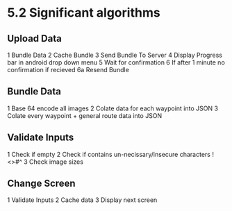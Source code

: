 5.2 Significant algorithms
==========================

Upload Data
-----------
  1 Bundle Data
  2 Cache Bundle
  3 Send Bundle To Server
  4 Display Progress bar in android drop down menu
  5 Wait for confirmation
  6 If after 1 minute no confirmation if recieved
    6a Resend Bundle

Bundle Data
-----------
  1 Base 64 encode all images
  2 Colate data for each waypoint into JSON
  3 Colate every waypoint + general route data into JSON

Validate Inputs
-----------
  1 Check if empty
  2 Check if contains un-necissary/insecure characters !<>#^
  3 Check image sizes

Change Screen
-----------
  1 Validate Inputs
  2 Cache data
  3 Display next screen
